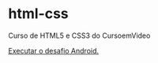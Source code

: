# html-css
 Curso de HTML5 e CSS3 do CursoemVideo

 <a href="maxwellschrainer.github.io/html-css/desafios/de010/android.html">Executar o desafio Android.</a>
